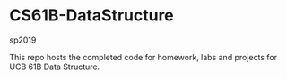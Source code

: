 # CS61B-DataStructure
sp2019

This repo hosts the completed code for homework, labs and projects for UCB 61B Data Structure.
